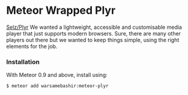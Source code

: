 Meteor Wrapped Plyr
=====================

[Selz/Plyr](http://plyr.io/)
We wanted a lightweight, accessible and customisable media player that just supports modern browsers.
Sure, there are many other players out there but we wanted to keep things simple, using the right elements for the job.


### Installation

With Meteor 0.9 and above, install using:

```sh
$ meteor add warsamebashir:meteor-plyr
```
